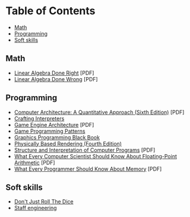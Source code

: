 # Table of Contents
* [Math](#math)
* [Programming](#programming)
* [Soft skills](#soft-skills)

## Math

* [Linear Algebra Done Right](https://linear.axler.net/LADR4e.pdf) [PDF]
* [Linear Algebra Done Wrong](https://www.math.brown.edu/streil/papers/LADW/LADW_2017-09-04.pdf) [PDF]

## Programming

* [Computer Architecture: A Quantitative Approach (Sixth Edition)](http://acs.pub.ro/~cpop/SMPA/Computer%20Architecture,%20Sixth%20Edition_%20A%20Quantitative%20Approach%20(%20PDFDrive%20).pdf) [PDF]
* [Crafting Interpreters](https://craftinginterpreters.com/contents.html)
* [Game Engine Architecture](https://www.latexstudio.net/wp-content/uploads/2014/12/Game_Engine_Architecture-en.pdf) [PDF]
* [Game Programming Patterns](https://gameprogrammingpatterns.com/contents.html)
* [Graphics Programming Black Book](https://www.jagregory.com/abrash-black-book/)
* [Physically Based Rendering (Fourth Edition)](https://www.pbr-book.org/4ed/contents)
* [Structure and Interpretation of Computer Programs](https://web.mit.edu/6.001/6.037/sicp.pdf) [PDF]
* [What Every Computer Scientist Should Know About Floating-Point Arithmetic](https://docs.oracle.com/cd/E19957-01/800-7895/800-7895.pdf) [PDF]
* [What Every Programmer Should Know About Memory](https://people.freebsd.org/~lstewart/articles/cpumemory.pdf) [PDF]

## Soft skills

* [Don't Just Roll The Dice](https://neildavidson.com/downloads/dont-just-roll-the-dice-2.0.0.pdf)
* [Staff engineering](https://staffeng.com/guides/)
